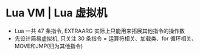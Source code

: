 # Lua VM | Lua 虚拟机

+ Lua 一共 47 条指令, EXTRAARG 实际上只能用来拓展其他指令的操作数
+ 先设计简易虚拟机, 只关注 30 条指令 = 运算符相关、加载类、for 循环相关、MOVE和JMP(归为其他指令)
